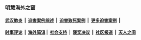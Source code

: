 
### 明慧海外之窗

####  [武汉肺炎](indexes/365.md?t=01100000) &nbsp;|&nbsp;  [迫害案例综述](indexes/328.md?t=01100000) &nbsp;|&nbsp; [迫害致死案例](indexes/277.md?t=01100000)  &nbsp;|&nbsp; [更多迫害案例](indexes/81.md?t=01100000)  &nbsp;|&nbsp; 
####  [时事评论](indexes/251.md?t=01100000) &nbsp;|&nbsp; [海外简讯](indexes/245.md?t=01100000)&nbsp;|&nbsp;  [社会支持](indexes/140.md?t=01100000) &nbsp;|&nbsp; [褒奖决议](indexes/282.md?t=01100000) &nbsp;|&nbsp; [社区报道](indexes/91.md?t=01100000)  &nbsp;|&nbsp; [天人之间](indexes/78.md?t=01100000) 

